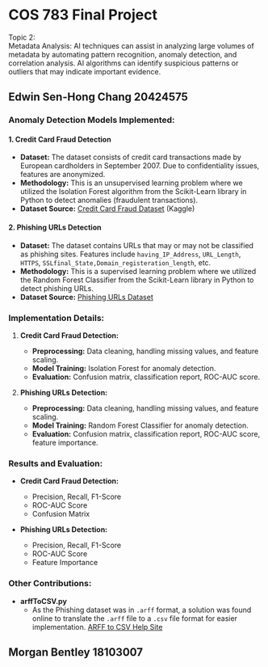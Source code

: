 # COS 783 Final Project
Topic 2:<br>
 Metadata Analysis: AI techniques can assist in analyzing large volumes of metadata by automating pattern recognition, anomaly detection, and correlation analysis. AI algorithms can identify suspicious patterns or outliers that may indicate important evidence.

## Edwin Sen-Hong Chang 20424575
### Anomaly Detection Models Implemented:

#### 1. Credit Card Fraud Detection
- **Dataset:** The dataset consists of credit card transactions made by European cardholders in September 2007. Due to confidentiality issues, features are anonymized.
- **Methodology:** This is an unsupervised learning problem where we utilized the Isolation Forest algorithm from the Scikit-Learn library in Python to detect anomalies (fraudulent transactions).
- **Dataset Source:** [Credit Card Fraud Dataset](https://www.kaggle.com/code/samkirkiles/credit-card-fraud/data) (Kaggle)

#### 2. Phishing URLs Detection
- **Dataset:** The dataset contains URLs that may or may not be classified as phishing sites. Features include `having_IP_Address`, `URL_Length`, `HTTPS`, `SSLfinal_State,Domain_registeration_length`, etc.
- **Methodology:** This is a supervised learning problem where we utilized the Random Forest Classifier from the Scikit-Learn library in Python to detect phishing URLs.
- **Dataset Source:** [Phishing URLs Dataset](https://archive.ics.uci.edu/dataset/327/phishing+websites)

### Implementation Details:

1. **Credit Card Fraud Detection:**
   - **Preprocessing:** Data cleaning, handling missing values, and feature scaling.
   - **Model Training:** Isolation Forest for anomaly detection.
   - **Evaluation:** Confusion matrix, classification report, ROC-AUC score.

2. **Phishing URLs Detection:**
   - **Preprocessing:** Data cleaning, handling missing values, and feature scaling.
   - **Model Training:** Random Forest Classifier for anomaly detection.
   - **Evaluation:** Confusion matrix, classification report, ROC-AUC score, feature importance.

### Results and Evaluation:

- **Credit Card Fraud Detection:**
  - Precision, Recall, F1-Score
  - ROC-AUC Score
  - Confusion Matrix

- **Phishing URLs Detection:**
  - Precision, Recall, F1-Score
  - ROC-AUC Score
  - Feature Importance

### Other Contributions:

- **arffToCSV.py**
  - As the Phishing dataset was in `.arff` format, a solution was found online to translate the `.arff` file to a `.csv` file format for easier implementation. [ARFF to CSV Help Site](https://stackoverflow.com/questions/55653131/converting-arff-file-to-csv-using-python) 

## Morgan Bentley 18103007
